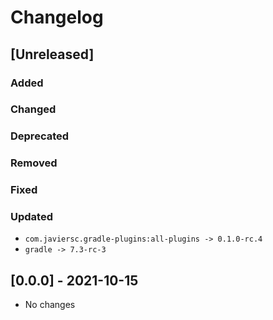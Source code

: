 # Changelog

## [Unreleased]

### Added

### Changed

### Deprecated

### Removed

### Fixed

### Updated
- `com.javiersc.gradle-plugins:all-plugins -> 0.1.0-rc.4`
- `gradle -> 7.3-rc-3`


## [0.0.0] - 2021-10-15
- No changes
